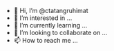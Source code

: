 - 👋 Hi, I’m @ctatangruhimat
- 👀 I’m interested in ...
- 🌱 I’m currently learning ...
- 💞️ I’m looking to collaborate on ...
- 📫 How to reach me ...

<!---
ctatangruhimat/ctatangruhimat is a ✨ special ✨ repository because its `README.md` (this file) appears on your GitHub profile.
You can click the Preview link to take a look at your changes.
--->
